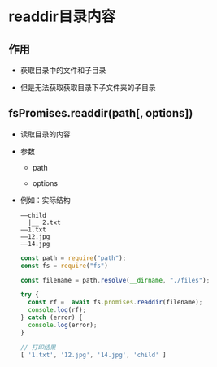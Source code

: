 # readdir目录内容

## 作用

+ 获取目录中的文件和子目录

+ 但是无法获取获取目录下子文件夹的子目录

## fsPromises.readdir(path\[, options])

+ 读取目录的内容

+ 参数

  + path&#x20;

  + options&#x20;

+ 例如：实际结构

  ```tet
  ——child
    |__ 2.txt
  ——1.txt
  ——12.jpg
  ——14.jpg
  ```

  ```js
  const path = require("path");
  const fs = require("fs")

  const filename = path.resolve(__dirname, "./files");

  try {
    const rf =  await fs.promises.readdir(filename);
    console.log(rf);
  } catch (error) {
    console.log(error);
  }

  // 打印结果
  [ '1.txt', '12.jpg', '14.jpg', 'child' ]
  ```
